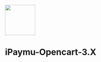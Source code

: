 <p> <align="center"><img width="100" src="https://cdn.techinasia.com/data/images/fjt8UjCycbYbjvWOJnm6ZYzLs1ImjMesrAv6oiML.jpeg"></p>

# iPaymu-Opencart-3.X
